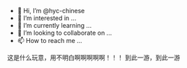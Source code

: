 - 👋 Hi, I’m @hyc-chinese
- 👀 I’m interested in ...
- 🌱 I’m currently learning ...
- 💞️ I’m looking to collaborate on ...
- 📫 How to reach me ...

<!---
hyc-chinese/hyc-chinese is a ✨ special ✨ repository because its `README.md` (this file) appears on your GitHub profile.
You can click the Preview link to take a look at your changes.
--->
这是什么玩意，用不明白啊啊啊啊啊！！！
到此一游，到此一游
